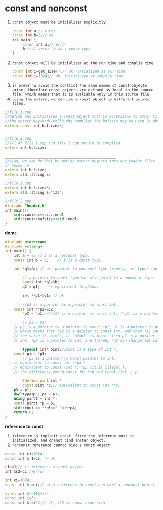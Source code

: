 #   const and nonconst
1. `const object must be initialized explicitly`
   ```c++
   const int a;// error
   const int b=3;// ok
   int main(){
        const int a;// error
        b=4;// error, b is a const type
   }
   ```
2. `const object will be initialized at the run time and complie time`
   ```c++
   const int i=get_size();// ok, intialized at run time
   const int i=1024;// ok, initialized at complie time
   ```
3. `in order to avoid the conflict the same names of const objects arise, therefore const objects are defined as local to the source file, which means that it is avaliable only in this source file.`
4. `using the extern, we can use a const object in different source files.`
```c++
//file_1.cpp 
//define and initializes a const object that is accessible to other files
//the extern keywords tells the complier the bufsize may be used in ohter source files.
extern const int bufsize=3;


//file_2.cpp
//all of file_1.cpp and file_2.cpp should be complied. 
extern int bufsize;

___________________________________________________
//also, we can do that by puting extern objects into one header files.
// header.h
extern int bufsize;
extern std::string s;
...
//file_1.cpp
extern int bufsize=3;
extern std::string s="123";

//file_2.cpp
#include "header.h"
int main(){
    std::cout<<s<<std::endl;
    std::cout<<bufsize<<std::endl;
}
```
**demo**
```c++
#include <iostream>
#include <string>
int main() {
    int a = 2; // a is a nonconst type.
	const int b = 3;    // b is a const type.

	int *q1=&a; // ok, pointer to nonconst type (namely, int type) can point to nonconst type.
    
        // a pointer to const type can also point to a nonconst type.
        const int *q2=&b;
        q2 = q1;    // equivalent to q2=&a;

        int **p1=&q1; // ok
        
        //p2 is a pointer to a pointer to const int.
	const int **p2=&q2;
        *p2 = *p1;//(*p2) is a pointer to const int, (*p1) is a pointer to int.

        // p2 = p1;
	// p2 is a pointer to a pointer to const int, p1 is a pointer to pointer to int.
	// which means that *p2 is a pointer to const int, and then *p2 cannot change
	// the value it points, if "p2=p1" is legal, then p2 is a pointer to pointer to 
	// int. *p2 is a pointer to int, and thereby *p2 can change the value it points.
	
        typedef int* pint;//pint is a type of int *.
	const pint *p3;
        // p3 is a pointer to const pointer to int.
	// equivalent to const int **p3 ?
	// equivalent to const (int *) *p3 (it is illegal.);
	// the differency among const int **p and const (int *) p.

        #define pint int *
        const pint *p;// equivalent to const int **p;
	p3 = p1;
	decltype(p3) p4 = p1;
	using pintt = int *;
	const pintt *p = p1;
	std::cout << **p3<<" "<<**p4;
	return 0;
}
```
**reference to const**
1. `reference is implicit const. Since the reference must be initialized, and cnanot bind anoter object.`
2. `nonconst reference cannot bind a const object`
```c++
const int ci=1024;
const int &r1=ci; // ok

r1=43;// ri reference a const object
int &r2=ci;//error

int ci=1024;
const int &r=ci;// ok,a reference to const can bind a nonconst object.

const int &r=1024;// 
const int i=3;
const int &r=i*2;// ok, i*2 is const expersion
```